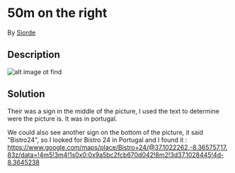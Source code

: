 # 50m on the right 

By [Siorde](https://github.com/Siorde)

## Description
![alt image ot find](https://github.com/Nameshield-CTF/WriteUps/tree/master/ractf-2021/osint/50m-on-the-right/ressources/50m_on_the_right.jpg?raw=true)

## Solution
Their was a sign in the middle of the picture, I used the text to determine were the picture is. It was in portugal.

We could also see another sign on the bottom of the picture, it said "Bistro24", so I looked for Bistro 24 in Portugal and I found it : https://www.google.com/maps/place/Bistro+24/@37.1022262,-8.365757,17.83z/data=!4m5!3m4!1s0x0:0x9a5bc2fcb670d042!8m2!3d37.1028445!4d-8.3645238
